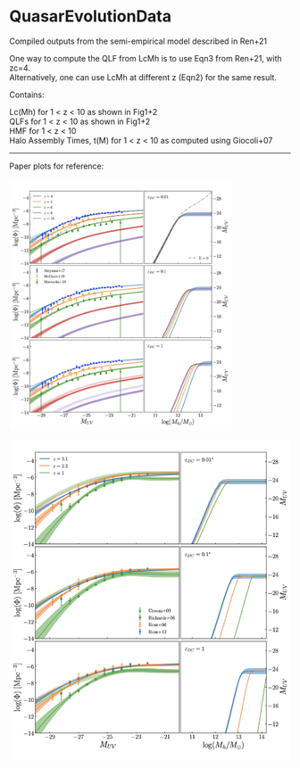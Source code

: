 # QuasarEvolutionData
Compiled outputs from the semi-empirical model described in Ren+21  


One way to compute the QLF from LcMh is to use Eqn3 from Ren+21, with zc=4.  
Alternatively, one can use LcMh at different z (Eqn2) for the same result.


Contains:

Lc(Mh) for 1 < z < 10 as shown in Fig1+2  
QLFs for 1 < z < 10 as shown in Fig1+2  
HMF for 1 < z < 10  
Halo Assembly Times, t(M) for 1 < z < 10 as computed using Giocoli+07  

---

Paper plots for reference:

<img src="/FigDemo/fig1.png" width="400">

![z le 4 Plots](/FigDemo/fig2.png)

